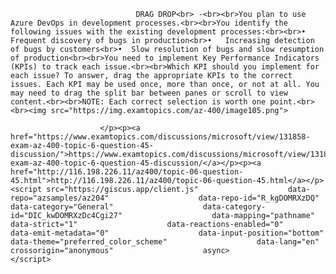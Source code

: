 <p class="card-text">
							
								DRAG DROP<br> -<br><br>You plan to use Azure DevOps in development processes.<br><br>You identify the following issues with the existing development processes:<br><br>•	Frequent discovery of bugs in production<br>•	Increasing detection of bugs by customers<br>•	Slow resolution of bugs and slow resumption of production<br><br>You need to implement Key Performance Indicators (KPIs) to track each issue.<br><br>Which KPI should you implement for each issue? To answer, drag the appropriate KPIs to the correct issues. Each KPI may be used once, more than once, or not at all. You may need to drag the split bar between panes or scroll to view content.<br><br>NOTE: Each correct selection is worth one point.<br><br><img src="https://img.examtopics.com/az-400/image105.png">
							
						</p><p><a href="https://www.examtopics.com/discussions/microsoft/view/131858-exam-az-400-topic-6-question-45-discussion/">https://www.examtopics.com/discussions/microsoft/view/131858-exam-az-400-topic-6-question-45-discussion/</a></p><p><a href="http://116.198.226.11/az400/topic-06-question-45.html">http://116.198.226.11/az400/topic-06-question-45.html</a></p><script src="https://giscus.app/client.js"                    data-repo="azsamples/az204"                    data-repo-id="R_kgDOMRXzDQ"                    data-category="General"                    data-category-id="DIC_kwDOMRXzDc4Cgi27"                    data-mapping="pathname"                    data-strict="1"                    data-reactions-enabled="0"                    data-emit-metadata="0"                    data-input-position="bottom"                    data-theme="preferred_color_scheme"                    data-lang="en"                    crossorigin="anonymous"                    async>                    </script>